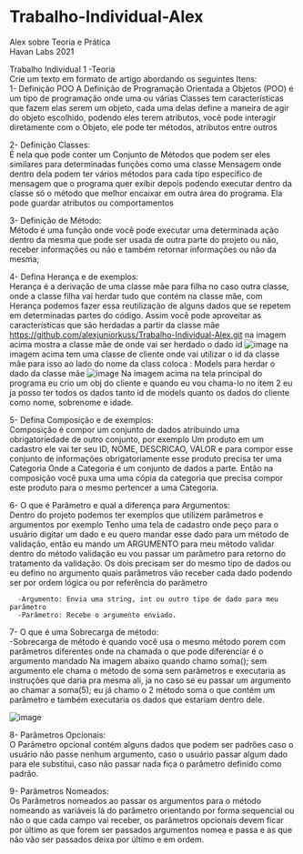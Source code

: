 # Trabalho-Individual-Alex
 
Alex sobre Teoria e Prática<Br>
Havan Labs 2021<Br>

Trabalho Individual 1 -Teoria<Br>
Crie um texto em formato de artigo abordando os seguintes Itens:<Br>
  1-  Definição POO
  A Definição de Programação Orientada a Objetos (POO) é um tipo de programação onde uma ou várias Classes tem características que fazem elas serem um objeto, cada uma delas define a maneira de agir do objeto escolhido, podendo eles terem atributos, você pode interagir diretamente com o Objeto, ele pode ter métodos, atributos entre outros 
      
  2-  Definição Classes:<Br>
  É nela que pode conter um Conjunto de Métodos que podem ser eles similares para determinadas funções como uma classe Mensagem onde dentro dela podem ter vários métodos    para cada tipo específico de mensagem que o programa quer exibir depois podendo executar dentro da classe só o método que melhor encaixar em outra área do programa. Ela pode    guardar atributos ou comportamentos
      
     
  3-  Definição de Método:<Br>
  Método é uma função onde você pode executar uma determinada ação dentro da mesma que pode ser usada de outra parte do projeto ou não, receber informações ou não e também   retornar informações ou não da mesma;
      
  4-  Defina Herança e de exemplos:<Br>
  Herança é a derivação de uma classe mãe para filha no caso outra classe, onde a classe filha vai herdar tudo que contém na classe mãe, com Herança podemos fazer essa       reutilização de alguns dados que se repetem em determinadas partes do código. Assim você pode aproveitar as características que são herdadas a partir da classe mãe
       https://github.com/alexjuniorkuss/Trabalho-Individual-Alex.git
  na imagem acima mostra a classe mãe de onde vai ser herdado o dado id
  ![image](https://user-images.githubusercontent.com/84691695/125984460-38d9a4f1-95b5-4362-add3-f87ebad133e6.png)
  na imagem acima tem uma classe de cliente onde vai utilizar o id da classe mãe para isso ao lado do nome da class coloca : Models para herdar o dado da classe mãe
  ![image](https://user-images.githubusercontent.com/84691695/125984664-29441328-de23-4345-893d-5f91260119b7.png)
    Na imagem acima na tela principal do programa eu crio um obj do cliente e quando eu vou chama-lo no item 2 eu ja posso ter todos os dados tanto id de models quanto os dados do   cliente como nome, sobrenome e idade.
    
  5-  Defina Composição e de exemplos:<Br>
  Composição é compor um conjunto de dados atribuindo uma obrigatoriedade de outro conjunto, por exemplo
      Um produto em um cadastro ele vai ter seu ID, NOME, DESCRICAO, VALOR e para compor esse conjunto de informações obrigatoriamente esse produto precisa ter uma Categoria
      Onde a Categoria é um conjunto de dados a parte. Então na composição você puxa uma uma cópia da categoria que precisa compor este produto para o mesmo pertencer a uma           Categoria.
  
  6-  O que é Parâmetro e qual a diferença para Argumentos:<Br>
            Dentro do projeto podemos ter exemplos que utilizem parâmetros e argumentos por exemplo
      Tenho uma tela de cadastro onde peço para o usuário digitar um dado e eu quero mandar esse dado para um método de validação, então eu mando um ARGUMENTO para meu método         validar dentro do método validação eu vou passar um parâmetro para retorno do tratamento da validação. Os dois precisam ser do mesmo tipo de dados ou eu defino no               argumento quais parâmetros vão receber cada dado podendo ser por ordem lógica ou por referência do parâmetro
  
      -Argumento: Envia uma string, int ou outro tipo de dado para meu parâmetro
      -Parâmetro: Recebe o argumento enviado.
      
   7- O que é uma Sobrecarga de método:<Br>
      -Sobrecarga de método é quando você usa o mesmo método porem com parâmetros diferentes onde na chamada o que pode diferenciar é o argumento mandado
      Na imagem abaixo quando chamo soma(); sem argumento ele chama o método de soma sem parâmetros e executaria as instruções que daria pra mesma ali, ja no caso se eu passar         um argumento ao chamar a soma(5); eu já chamo o 2 método soma o que contém um parâmetro e também executaria os dados que estariam dentro dele.
  
  ![image](https://user-images.githubusercontent.com/84691695/125988239-9539a23e-e822-46ca-a56e-9a6c742482fb.png)
      
   8- Parâmetros Opcionais:<Br>
      O Parâmetro opcional contém alguns dados que podem ser padrões caso o usuário não passe nenhum argumento, caso o usuário passar algum dado para ele substitui, caso               não passar nada fica o parâmetro definido como padrão.
      
   9- Parâmetros Nomeados:<Br>
      Os Parâmetros nomeados ao passar os argumentos para o método nomeando as variáveis lá do parâmetro orientando por forma sequencial ou não o que cada campo vai receber, os         parâmetros opcionais devem ficar por último as que forem ser passados argumentos nomea e passa e as que não vão ser passados deixa por último e em ordem.

  

  
